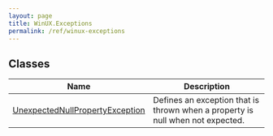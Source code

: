 ```yaml
---
layout: page
title: WinUX.Exceptions
permalink: /ref/winux-exceptions
---
```


## Classes

| Name | Description |
|---|---|
| [UnexpectedNullPropertyException](winux-exceptions-unexpectednullpropertyexception) | Defines an exception that is thrown when a property is null when not expected. |
